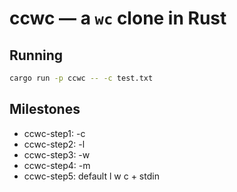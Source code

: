 # ccwc — a `wc` clone in Rust

## Running
```bash
cargo run -p ccwc -- -c test.txt
```

## Milestones

* ccwc-step1: -c
* ccwc-step2: -l
* ccwc-step3: -w
* ccwc-step4: -m
* ccwc-step5: default l w c + stdin
